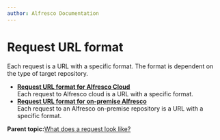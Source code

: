 ```yaml
---
author: Alfresco Documentation
---
```


# Request URL format

Each request is a URL with a specific format. The format is dependent on the type of target repository.

-   **[Request URL format for Alfresco Cloud](../../../pra/1/concepts/pra-request-url-format-cloud.md)**  
Each request to Alfresco cloud is a URL with a specific format.
-   **[Request URL format for on-premise Alfresco](../../../pra/1/concepts/pra-request-url-format-onpremise.md)**  
Each request to an Alfresco on-premise repository is a URL with a specific format.

**Parent topic:**[What does a request look like?](../../../pra/1/concepts/pra-request.md)

